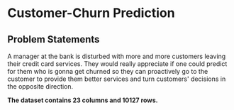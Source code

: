 # Customer-Churn Prediction

## Problem Statements

 A manager at the bank is disturbed with more and more customers leaving their credit card services. They would really appreciate if one could predict for them who 
 is gonna get churned so they can proactively go to the customer to provide them better services and turn customers' decisions in the opposite direction.
 
**The dataset contains 23 columns and  10127 rows.**
